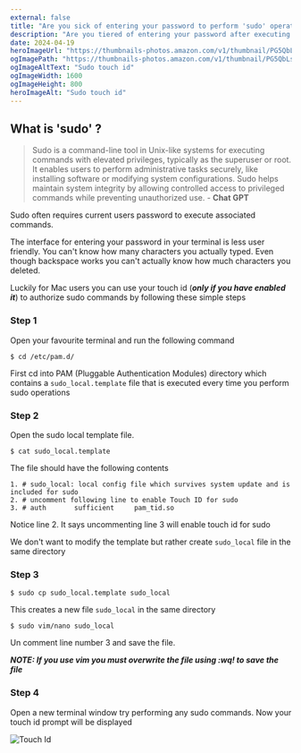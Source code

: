 ```yaml
---
external: false
title: "Are you sick of entering your password to perform 'sudo' operations?"
description: "Are you tiered of entering your password after executing something with 'sudo'. If you are a Mac OS user follow the below simple steps to enable touch id for authenticating sudo commands"
date: 2024-04-19
heroImageUrl: "https://thumbnails-photos.amazon.com/v1/thumbnail/PG5QbLsKS_OjHc-MOVKnQA?ownerId=AMUQB0W123TUO&viewBox=1944%2C1400&groupShareToken=EyXVjeFaThq-2vecLWUjGw.RNMq9lKvj4rwNjCOL36q0t"
ogImagePath: "https://thumbnails-photos.amazon.com/v1/thumbnail/PG5QbLsKS_OjHc-MOVKnQA?ownerId=AMUQB0W123TUO&viewBox=1944%2C1400&groupShareToken=EyXVjeFaThq-2vecLWUjGw.RNMq9lKvj4rwNjCOL36q0t"
ogImageAltText: "Sudo touch id"
ogImageWidth: 1600
ogImageHeight: 800
heroImageAlt: "Sudo touch id"
---
```


## What is 'sudo' ?

> Sudo is a command-line tool in Unix-like systems for executing commands with elevated privileges, typically as the superuser or root. It enables users to perform administrative tasks securely, like installing software or modifying system configurations. Sudo helps maintain system integrity by allowing controlled access to privileged commands while preventing unauthorized use. - **Chat GPT**

Sudo often requires current users password to execute associated commands. 


The interface for entering your password in your terminal is less user friendly. You can't know how many characters you actually typed. Even though backspace works you can't actually know how much characters you deleted. 

Luckily for Mac users you can use your touch id (__*only if you have enabled it*__) to authorize sudo commands by following these simple steps

### Step 1
Open your favourite terminal and run the following command

```shell
$ cd /etc/pam.d/
```

First cd into PAM (Pluggable Authentication Modules) directory which contains a `sudo_local.template` file that is executed every time you perform sudo operations

### Step 2

Open the sudo local template file. 
```shell
$ cat sudo_local.template
```
The file should have the following contents
```
1. # sudo_local: local config file which survives system update and is included for sudo
2. # uncomment following line to enable Touch ID for sudo
3. # auth       sufficient     pam_tid.so
```
Notice line 2. It says uncommenting line 3 will enable touch id for sudo 

We don't want to modify the template but rather create `sudo_local` file in the same directory

### Step 3
```shell 
$ sudo cp sudo_local.template sudo_local
```
This creates a new file `sudo_local` in the same directory
```shell 
$ sudo vim/nano sudo_local
```
Un comment line number 3 and save the file. 

__*NOTE: If you use vim you must overwrite the file using :wq! to save the file*__

### Step 4
Open a new terminal window try performing any sudo commands. Now your touch id prompt will be displayed

![Touch Id](https://thumbnails-photos.amazon.com/v1/thumbnail/215pMHrVQVWfRvcYIbrmPQ?viewBox=1396%2C1424&ownerId=AMUQB0W123TUO&groupShareToken=1qYvT-CwS8iVPkIdPPJVrA.rd0RWvLbR6Fa8aeKDii2nD)

